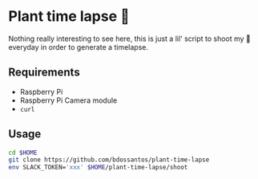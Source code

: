 # Plant time lapse 🌵

Nothing really interesting to see here, this is just a lil' script to shoot
my 🌵 everyday in order to generate a timelapse.

## Requirements

* Raspberry Pi
* Raspberry Pi Camera module
* `curl`

## Usage

```bash
cd $HOME
git clone https://github.com/bdossantos/plant-time-lapse
env SLACK_TOKEN='xxx' $HOME/plant-time-lapse/shoot
```
